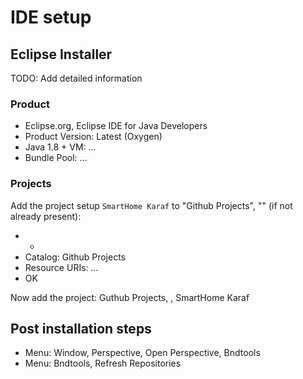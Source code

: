 # IDE setup

## Eclipse Installer

TODO: Add detailed information

### Product

* Eclipse.org, Eclipse IDE for Java Developers
* Product Version: Latest (Oxygen)
* Java 1.8 + VM: ...
* Bundle Pool: ...

### Projects

Add the project setup `SmartHome Karaf` to "Github Projects", "<Uesr>" (if not already present):

* +
* Catalog: Github Projects
* Resource URIs: ...
* OK

Now add the project:
Guthub Projects, <User>, SmartHome Karaf

## Post installation steps

* Menu: Window, Perspective, Open Perspective, Bndtools
* Menu: Bndtools, Refresh Repositories
